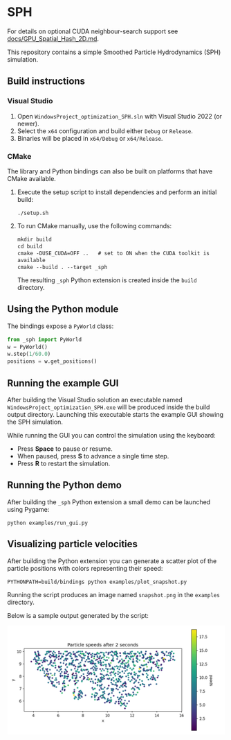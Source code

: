 # SPH

For details on optional CUDA neighbour-search support see [docs/GPU_Spatial_Hash_2D.md](docs/GPU_Spatial_Hash_2D.md).

This repository contains a simple Smoothed Particle Hydrodynamics (SPH) simulation.

## Build instructions

### Visual Studio

1. Open `WindowsProject_optimization_SPH.sln` with Visual Studio 2022 (or
   newer).
2. Select the `x64` configuration and build either `Debug` or `Release`.
3. Binaries will be placed in `x64/Debug` or `x64/Release`.

### CMake

The library and Python bindings can also be built on platforms that have
CMake available.

1. Execute the setup script to install dependencies and perform an initial
   build:

   ```console
   ./setup.sh
   ```

2. To run CMake manually, use the following commands:

   ```console
   mkdir build
   cd build
   cmake -DUSE_CUDA=OFF ..   # set to ON when the CUDA toolkit is available
   cmake --build . --target _sph
   ```

   The resulting `_sph` Python extension is created inside the `build`
   directory.

## Using the Python module

The bindings expose a `PyWorld` class:

```python
from _sph import PyWorld
w = PyWorld()
w.step(1/60.0)
positions = w.get_positions()
```

## Running the example GUI

After building the Visual Studio solution an executable named
`WindowsProject_optimization_SPH.exe` will be produced inside the build
output directory.  Launching this executable starts the example GUI
showing the SPH simulation.

While running the GUI you can control the simulation using the keyboard:

- Press **Space** to pause or resume.
- When paused, press **S** to advance a single time step.
- Press **R** to restart the simulation.

## Running the Python demo

After building the `_sph` Python extension a small demo can be launched
using Pygame:

```console
python examples/run_gui.py
```

## Visualizing particle velocities

After building the Python extension you can generate a scatter plot of the
particle positions with colors representing their speed:

```console
PYTHONPATH=build/bindings python examples/plot_snapshot.py
```

Running the script produces an image named `snapshot.png` in the
`examples` directory.

Below is a sample output generated by the script:

![Particle velocities](snapshot.png)
